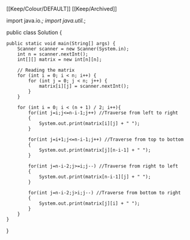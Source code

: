 [[Keep/Colour/DEFAULT]] [[Keep/Archived]] 

 import java.io.*;
import java.util.*;

public class Solution {

    public static void main(String[] args) {
        Scanner scanner = new Scanner(System.in);
        int n = scanner.nextInt();
        int[][] matrix = new int[n][n];

        // Reading the matrix
        for (int i = 0; i < n; i++) {
            for (int j = 0; j < n; j++) {
                matrix[i][j] = scanner.nextInt();
            }
        }
        
        for (int i = 0; i < (n + 1) / 2; i++){
            for(int j=i;j<=n-i-1;j++) //Traverse from left to right
            {
                System.out.print(matrix[i][j] + " ");
            }
            
            for(int j=i+1;j<=n-i-1;j++) //Traverse from top to bottom
            {
                System.out.print(matrix[j][n-i-1] + " ");
            }
            
            for(int j=n-i-2;j>=i;j--) //Traverse from right to left
            {
                System.out.print(matrix[n-i-1][j] + " ");
            }
            
            for(int j=n-i-2;j>i;j--) //Traverse from bottom to right
            {
                System.out.print(matrix[j][i] + " ");
            }
        }
    }
}

